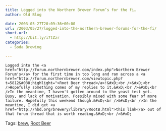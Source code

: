 ```yaml
---
title: Logged into the Northern Brewer Forum’s for the fi…
author: Old Blog

date: 2003-05-27T20:09:36+00:00
url: /2003/05/27/logged-into-the-northern-brewer-forums-for-the-fi/
short-url:
  - http://bit.ly/i7tZzr
categories:
  - Soda Brewing

---
```

<div class='microid-http+http:sha1:61f6bbd31b4dc1106a068864e500b8df41c185c6'>
  
    Logged into the <a href="http://forum.northernbrewer.com/index.php">Northern Brewer Forum's</a> for the first time in too long and ran across a <a href="http://forum.northernbrewer.com/viewtopic.php?t=5812&#038;highlight=">Root Beer thread</a>!&#xD;<br />&#xD;<br />Hopefully something comes of my replies to it.&#xD;<br />&#xD;<br />In the meantime, I haven't gotten around to the yeast test yet. Busy, and lack of motivation. Possibly mixed with some fear of more failure. Hopefully this weekend though.&#xD;<br />&#xD;<br />In the meantime, I did get <a href="http://hbd.org/brewery/library/RootB.html">this link</a> out of that forum thread that is worth reading.&#xD;<br />&#xD;
  
</div>

<div class="st-post-tags">
  Tags: <a href="http://www.cavort.org/tag/brew/" title="brew" rel="tag">brew</a>, <a href="http://www.cavort.org/tag/root-beer/" title="Root Beer" rel="tag">Root Beer</a><br />
</div>